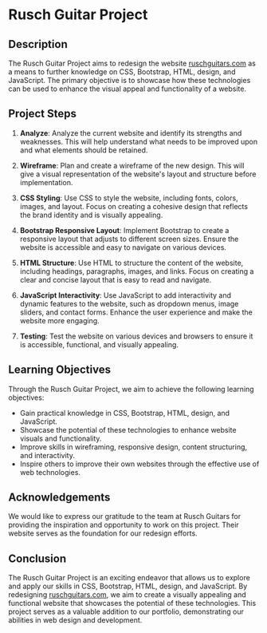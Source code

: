 # Rusch Guitar Project


## Description

The Rusch Guitar Project aims to redesign the website [ruschguitars.com](http://ruschguitars.com/) as a means to further knowledge on CSS, Bootstrap, HTML, design, and JavaScript. The primary objective is to showcase how these technologies can be used to enhance the visual appeal and functionality of a website.

## Project Steps

1. **Analyze**: Analyze the current website and identify its strengths and weaknesses. This will help understand what needs to be improved upon and what elements should be retained.

2. **Wireframe**: Plan and create a wireframe of the new design. This will give a visual representation of the website's layout and structure before implementation.

3. **CSS Styling**: Use CSS to style the website, including fonts, colors, images, and layout. Focus on creating a cohesive design that reflects the brand identity and is visually appealing.

4. **Bootstrap Responsive Layout**: Implement Bootstrap to create a responsive layout that adjusts to different screen sizes. Ensure the website is accessible and easy to navigate on various devices.

5. **HTML Structure**: Use HTML to structure the content of the website, including headings, paragraphs, images, and links. Focus on creating a clear and concise layout that is easy to read and navigate.

6. **JavaScript Interactivity**: Use JavaScript to add interactivity and dynamic features to the website, such as dropdown menus, image sliders, and contact forms. Enhance the user experience and make the website more engaging.

7. **Testing**: Test the website on various devices and browsers to ensure it is accessible, functional, and visually appealing.

## Learning Objectives

Through the Rusch Guitar Project, we aim to achieve the following learning objectives:

- Gain practical knowledge in CSS, Bootstrap, HTML, design, and JavaScript.
- Showcase the potential of these technologies to enhance website visuals and functionality.
- Improve skills in wireframing, responsive design, content structuring, and interactivity.
- Inspire others to improve their own websites through the effective use of web technologies.

## Acknowledgements

We would like to express our gratitude to the team at Rusch Guitars for providing the inspiration and opportunity to work on this project. Their website serves as the foundation for our redesign efforts.

## Conclusion

The Rusch Guitar Project is an exciting endeavor that allows us to explore and apply our skills in CSS, Bootstrap, HTML, design, and JavaScript. By redesigning [ruschguitars.com](http://ruschguitars.com/), we aim to create a visually appealing and functional website that showcases the potential of these technologies. This project serves as a valuable addition to our portfolio, demonstrating our abilities in web design and development.
